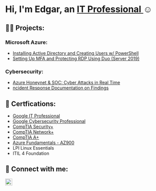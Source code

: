 <h1>Hi, I'm Edgar, an <a href="https://linkedin.com/in/edgarvalenz">IT Professional </a>☺</h1>

<h2>👨‍💻 Projects:</h2>
<h3>Microsoft Azure:</h3>

- [Installing Active Directory and Creating Users w/ PowerShell](https://github.com/edgarjvalen/install-active-directory-create-users)
- [Setting Up MFA and Protecting RDP Using Duo (Server 2019)](https://github.com/edgarjvalen/rdp-mfa-duo-azure/blob/main/README.md)

<h3>Cybersecurity:</h3>

- [Azure Honeynet & SOC: Cyber Attacks in Real Time](https://github.com/edgarjvalen/azure-soc-honeynet/blob/main/README.md)
- [ncident Response Documentation on Findings](https://github.com/edgarjvalen/azure-incident-response/blob/main/README.md)
  
<h2>📄 Certfications:</h2>

  - [Google IT Professional](https://www.coursera.org/account/accomplishments/professional-cert/33L58SH5EWBM)
  - [Google Cybersecurity Professional](https://www.coursera.org/account/accomplishments/professional-cert/XFJGP5S4SG4S)
  - [CompTIA Security+](https://www.credly.com/badges/b63222e6-829e-4d65-91b1-771a509b8771/public_url)
  - [CompTIA Network+](https://www.credly.com/badges/82f685bf-6c82-4a99-bc7b-a7d4a5494e62/public_url)
  - [CompTIA A+](https://www.credly.com/badges/00f78f43-9de9-45cc-90f5-11dfb1184096/public_url)
  - [Azure Fundamentals - AZ900](https://www.credly.com/badges/ea1e9942-a8cf-4fa1-b867-85389822aa97/public_url)
  - LPI Linux Essentials
  - ITIL 4 Foundation

<h2> 🤳 Connect with me:</h2>

[<img align="left" alt="JoshMadakor | LinkedIn" width="22px" src="https://cdn.jsdelivr.net/npm/simple-icons@v3/icons/linkedin.svg" />][linkedin]

[linkedin]: https://linkedin.com/in/edgarvalenz
